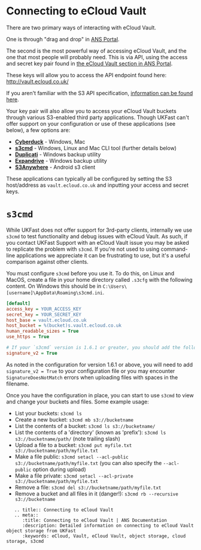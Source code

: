 # Connecting to eCloud Vault

There are two primary ways of interacting with eCloud Vault.

One is through "drag and drop" in [ANS Portal](https://portal.ans.co.uk/ecloud-vault/index.php).

The second is the most powerful way of accessing eCloud Vault, and the one that most people will probably need. This is via API, using the access and secret key pair found in [the eCloud Vault section in ANS Portal](https://portal.ans.co.uk/ecloud-vault/integration.php).

These keys will allow you to access the API endpoint found here: <http://vault.ecloud.co.uk/>

If you aren't familiar with the S3 API specification, [information can be found here](https://docs.ceph.com/en/latest/radosgw/s3/).

Your key pair will also allow you to access your eCloud Vault buckets through various S3-enabled third party applications. Though UKFast can't offer support on your configuration or use of these applications (see below), a few options are:

- **[Cyberduck](https://cyberduck.io/)** - Windows, Mac
- **[<nospell>s3cmd</nospell>](http://s3tools.org/s3cmd)** - Windows, Linux and Mac CLI tool (further details below)
- **[Duplicati](http://www.duplicati.com/)** - Windows backup utility
- **[Expandrive](http://www.expandrive.com/)** - Windows backup utility
- **[S3Anywhere](https://play.google.com/store/apps/details?id=lysesoft.s3anywhere&hl=en)** - Android s3 client

These applications can typically all be configured by setting the S3 host/address as ``vault.ecloud.co.uk`` and inputting your access and secret keys.

# `s3cmd`

While UKFast does not offer support for 3rd-party clients, internally we use `s3cmd` to test functionality and debug issues with eCloud Vault. As such, if you contact UKFast Support with an eCloud Vault issue you may be asked to replicate the problem with `s3cmd`. If you're not used to using command-line applications we appreciate it can be frustrating to use, but it's a useful comparison against other clients.

You must configure `s3cmd` before you use it. To do this, on Linux and MacOS, create a file in your home directory called `.s3cfg` with the following content. On Windows this should be in `C:\Users\[username]\AppData\Roaming\s3cmd.ini`.

```ini
[default]
access_key = YOUR_ACCESS_KEY
secret_key = YOUR_SECRET_KEY
host_base = vault.ecloud.co.uk
host_bucket = %(bucket)s.vault.ecloud.co.uk
human_readable_sizes = True
use_https = True

# If your `s3cmd` version is 1.6.1 or greater, you should add the following line
signature_v2 = True
```

As noted in the configuration for version 1.6.1 or above, you will need to add `signature_v2 = True` to your configuration file or you may encounter `SignatureDoesNotMatch` errors when uploading files with spaces in the filename.

Once you have the configuration in place, you can start to use `s3cmd` to view and change your buckets and files. Some example usage:

* List your buckets: `s3cmd ls`
* Create a new bucket: `s3cmd mb s3://bucketname`
* List the contents of a bucket: `s3cmd ls s3://bucketname/`
* List the contents of a 'directory' (known as 'prefix'): `s3cmd ls s3://bucketname/path/` (note trailing slash)
* Upload a file to a bucket: `s3cmd put myfile.txt s3://bucketname/path/myfile.txt`
* Make a file public: `s3cmd setacl --acl-public s3://bucketname/path/myfile.txt` (you can also specify the `--acl-public` option during upload)
* Make a file private: `s3cmd setacl --acl-private s3://bucketname/path/myfile.txt`
* Remove a file: `s3cmd del s3://bucketname/path/myfile.txt`
* Remove a bucket and all files in it (danger!): `s3cmd rb --recursive s3://bucketname`

```eval_rst
   .. title:: Connecting to eCloud Vault
   .. meta::
      :title: Connecting to eCloud Vault | ANS Documentation
      :description: Detailed information on connecting to eCloud Vault object storage from UKFast
      :keywords: eCloud, Vault, eCloud Vault, object storage, cloud storage, s3cmd
```

